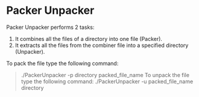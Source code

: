# Packer Unpacker

Packer Unpacker performs 2 tasks:
1. It combines all the files of a directory into one file (Packer).
2. It extracts all the files from the combiner file into a specified directory (Unpacker).

To pack the file type the following command:
> ./PackerUnpacker -p directory packed_file_name
To unpack the file type the following command:
> ./PackerUnpacker -u packed_file_name directory
